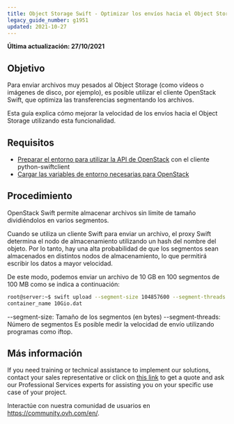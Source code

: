 ```yaml
---
title: Object Storage Swift - Optimizar los envíos hacia el Object Storage
legacy_guide_number: g1951
updated: 2021-10-27
---
```


**Última actualización: 27/10/2021**

## Objetivo

Para enviar archivos muy pesados al Object Storage (como vídeos o imágenes de disco, por ejemplo), es posible utilizar el cliente OpenStack Swift, que optimiza las transferencias segmentando los archivos.

Esta guía explica cómo mejorar la velocidad de los envíos hacia el Object Storage utilizando esta funcionalidad.


## Requisitos

- [Preparar el entorno para utilizar la API de OpenStack](/pages/platform/public-cloud/prepare_the_environment_for_using_the_openstack_api) con el cliente python-swiftclient
- [Cargar las variables de entorno necesarias para OpenStack](/pages/platform/public-cloud/loading_openstack_environment_variables)


## Procedimiento

OpenStack Swift permite almacenar archivos sin límite de tamaño dividiéndolos en varios segmentos.

Cuando se utiliza un cliente Swift para enviar un archivo, el proxy Swift determina el nodo de almacenamiento utilizando un hash del nombre del objeto. Por lo tanto, hay una alta probabilidad de que los segmentos sean almacenados en distintos nodos de almacenamiento, lo que permitirá escribir los datos a mayor velocidad.

De este modo, podemos enviar un archivo de 10 GB en 100 segmentos de 100 MB como se indica a continuación:


```bash
root@server:~$ swift upload --segment-size 104857600 --segment-threads 100
container_name 10Gio.dat
```

--segment-size: Tamaño de los segmentos (en bytes)
--segment-threads: Número de segmentos
Es posible medir la velocidad de envío utilizando programas como iftop.

## Más información
  
If you need training or technical assistance to implement our solutions, contact your sales representative or click on [this link](https://www.ovhcloud.com/es/professional-services/) to get a quote and ask our Professional Services experts for assisting you on your specific use case of your project.

Interactúe con nuestra comunidad de usuarios en <https://community.ovh.com/en/>.
